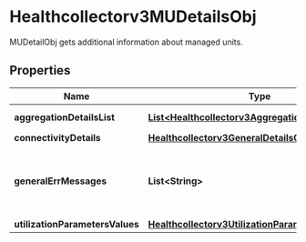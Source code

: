 

# Healthcollectorv3MUDetailsObj

MUDetailObj gets additional information about managed units.

## Properties

| Name | Type | Description | Notes |
|------------ | ------------- | ------------- | -------------|
|**aggregationDetailsList** | [**List&lt;Healthcollectorv3AggregationDetailsObject&gt;**](Healthcollectorv3AggregationDetailsObject.md) | Aggregation details. |  [optional] |
|**connectivityDetails** | [**Healthcollectorv3GeneralDetailsObject**](Healthcollectorv3GeneralDetailsObject.md) |  |  [optional] |
|**generalErrMessages** | **List&lt;String&gt;** | Additional messages and details about managed units. |  [optional] |
|**utilizationParametersValues** | [**Healthcollectorv3UtilizationParameterObject**](Healthcollectorv3UtilizationParameterObject.md) |  |  [optional] |



